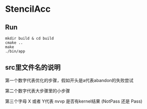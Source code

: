 # StencilAcc

## Run

```
mkdir build & cd build
cmake ..
make
./bin/app
```

## src里文件名的说明

第一个数字代表优化的步骤，假如开头是a代表abandon的失败尝试

第二个数字代表大步骤里的小步骤

第三个字母 X 或者 Y代表 nvvp 是否有kernel结果 (NotPass 还是 Pass)